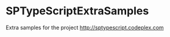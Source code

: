 SPTypeScriptExtraSamples
========================

Extra samples for the project http://sptypescript.codeplex.com


